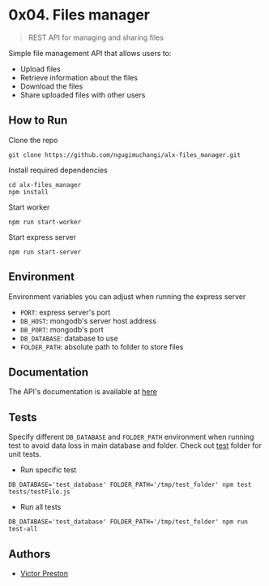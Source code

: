 # 0x04. Files manager
>REST API for managing and sharing files

Simple file management API that allows users to:

- Upload files
- Retrieve information about the files
- Download the files
- Share uploaded files with other users

## How to Run

Clone the repo

```
git clone https://github.com/ngugimuchangi/alx-files_manager.git
```

Install required dependencies

```
cd alx-files_manager
npm install
```

Start worker

```
npm run start-worker
```

Start express server

```
npm run start-server
```

## Environment

Environment variables you can adjust when running the express server

- `PORT`: express server's port
- `DB_HOST`: mongodb's server host address
- `DB_PORT`: mongodb's port
- `DB_DATABASE`: database to use
- `FOLDER_PATH`: absolute path to folder to store files

## Documentation

The API's documentation is available at
[here]()

## Tests

Specify different `DB_DATABASE` and `FOLDER_PATH` environment when running test
to avoid data loss in main database and folder. Check out [test](tests/) folder
for unit tests.

- Run specific test

```
DB_DATABASE='test_database' FOLDER_PATH='/tmp/test_folder' npm test tests/testFile.js
```

- Run all tests

```
DB_DATABASE='test_database' FOLDER_PATH='/tmp/test_folder' npm run test-all
```

## Authors

- [Victor Preston](https://github.com/victorpreston)
